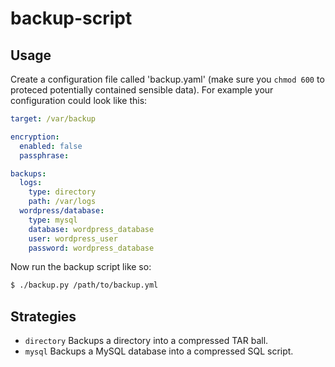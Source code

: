 # backup-script

## Usage

Create a configuration file called 'backup.yaml' (make sure you `chmod 600` to proteced potentially contained sensible data). For example your configuration could look like this:

~~~ yaml
target: /var/backup

encryption:
  enabled: false
  passphrase:

backups:
  logs:
    type: directory
    path: /var/logs
  wordpress/database:
    type: mysql
    database: wordpress_database
    user: wordpress_user
    password: wordpress_database
~~~

Now run the backup script like so:

~~~ bash
$ ./backup.py /path/to/backup.yml
~~~

## Strategies

* `directory` Backups a directory into a compressed TAR ball.
* `mysql` Backups a MySQL database into a compressed SQL script.
